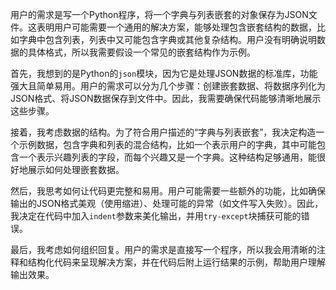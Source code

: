 用户的需求是写一个Python程序，将一个字典与列表嵌套的对象保存为JSON文件。这表明用户可能需要一个通用的解决方案，能够处理包含嵌套结构的数据，比如字典中包含列表，列表中又可能包含字典或其他复杂结构。用户没有明确说明数据的具体格式，所以我需要假设一个常见的嵌套结构作为示例。

首先，我想到的是Python的`json`模块，因为它是处理JSON数据的标准库，功能强大且简单易用。用户的需求可以分为几个步骤：创建嵌套数据、将数据序列化为JSON格式、将JSON数据保存到文件中。因此，我需要确保代码能够清晰地展示这些步骤。

接着，我考虑数据的结构。为了符合用户描述的“字典与列表嵌套”，我决定构造一个示例数据，包含字典和列表的混合结构，比如一个表示用户的字典，其中可能包含一个表示兴趣列表的字段，而每个兴趣又是一个字典。这种结构足够通用，能很好地展示如何处理嵌套数据。

然后，我思考如何让代码更完整和易用。用户可能需要一些额外的功能，比如确保输出的JSON格式美观（使用缩进）、处理可能的异常（如文件写入失败）。因此，我决定在代码中加入`indent`参数来美化输出，并用`try-except`块捕获可能的错误。

最后，我考虑如何组织回复。用户的需求是直接写一个程序，所以我会用清晰的注释和结构化代码来呈现解决方案，并在代码后附上运行结果的示例，帮助用户理解输出效果。